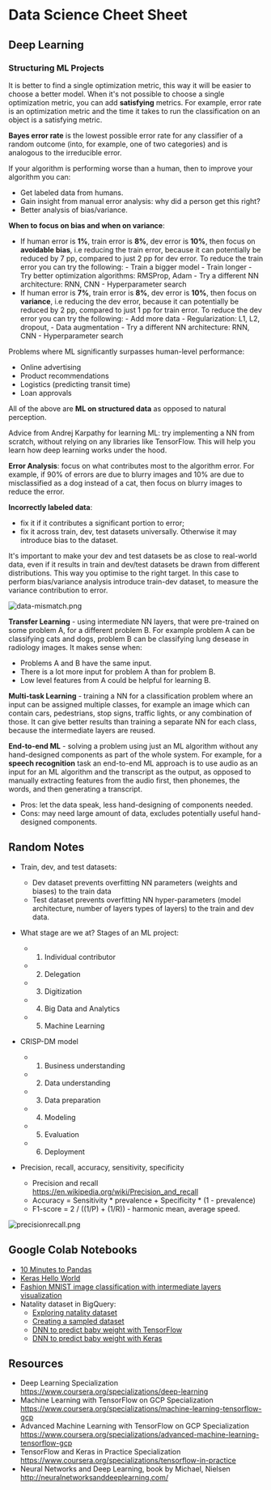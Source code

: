 # Data Science Cheet Sheet

## Deep Learning

### Structuring ML Projects

It is better to find a single optimization metric, this way it will be easier to choose a better model.
When it's not possible to choose a single optimization metric, you can add **satisfying** metrics. 
For example, error rate is an optimization metric and the time it takes to run the classification on an object is a 
satisfying metric.
 
**Bayes error rate** is the lowest possible error rate for any classifier of a random outcome 
(into, for example, one of two categories) and is analogous to the irreducible error.

If your algorithm is performing worse than a human, then to improve your algorithm you can:
- Get labeled data from humans.
- Gain insight from manual error analysis: why did a person get this right?
- Better analysis of bias/variance.

**When to focus on bias and when on variance**:
- If human error is **1%**, train error is **8%**, dev error is **10%**, then focus on **avoidable bias**, i.e reducing the train error,
    because it can potentially be reduced by 7 pp, compared to just 2 pp for dev error. To reduce the train error you can try the following:
        - Train a bigger model
        - Train longer
        - Try better optimization algorithms: RMSProp, Adam
        - Try a different NN architecture: RNN, CNN
        - Hyperparameter search 
- If human error is **7%**, train error is **8%**, dev error is **10%**, then focus on **variance**, i.e reducing the dev error,
    because it can potentially be reduced by 2 pp, compared to just 1 pp for train error. To reduce the dev error you can try the following:
        - Add more data
        - Regularization: L1, L2, dropout, 
        - Data augmentation
        - Try a different NN architecture: RNN, CNN
        - Hyperparameter search 

Problems where ML significantly surpasses human-level performance:
- Online advertising
- Product recommendations
- Logistics (predicting transit time)
- Loan approvals

All of the above are **ML on structured data** as opposed to natural perception.

Advice from Andrej Karpathy for learning ML: try implementing a NN from scratch, without relying on any libraries
like TensorFlow. This will help you learn how deep learning works under the hood.

**Error Analysis**: focus on what contributes most to the algorithm error. For example, if 90% of errors are due to
blurry images and 10% are due to misclassified as a dog instead of a cat, then focus on blurry images to reduce the error.  

**Incorrectly labeled data**: 
- fix it if it contributes a significant portion to error; 
- fix it across train, dev, test datasets universally. Otherwise it may introduce bias to the dataset.

It's important to make your dev and test datasets be as close to real-world data, even if it results in 
train and dev/test datasets be drawn from different distributions. This way you optimise to the right target. 
In this case to perform bias/variance analysis introduce train-dev dataset, to measure the variance contribution 
to error.

![data-mismatch.png](./assets/data-mismatch.png)

**Transfer Learning** - using intermediate NN layers, that were pre-trained on some problem A, for a different problem B.
For example problem A can be classifying cats and dogs, problem B can be classifying lung desease in radiology images.
It makes sense when:
- Problems A and B have the same input.
- There is a lot more input for problem A than for problem B.
- Low level features from A could be helpful for learning B.    

**Multi-task Learning** - training a NN for a classification problem where an input can be assigned multiple classes,
for example an image which can contain cars, pedestrians, stop signs, traffic lights, or any combination of those.
It can give better results than training a separate NN for each class, because the intermediate layers are reused.

**End-to-end ML** - solving a problem using just an ML algorithm without any hand-designed components as part of the 
whole system. For example, for a **speech recognition** task an end-to-end ML approach is to use audio as an input for
an ML algorithm and the transcript as the output, as opposed to manually extracting features from the audio first,
then phonemes, the words, and then generating a transcript.
- Pros: let the data speak, less hand-designing of components needed.
- Cons: may need large amount of data, excludes potentially useful hand-designed components.

## Random Notes

- Train, dev, and test datasets:
    - Dev dataset prevents overfitting NN parameters (weights and biases) to the train data
    - Test dataset prevents overfitting NN hyper-parameters (model architecture, number of layers types of layers) 
        to the train and dev data.
    
- What stage are we at? Stages of an ML project:
    - 1. Individual contributor
    - 2. Delegation
    - 3. Digitization
    - 4. Big Data and Analytics
    - 5. Machine Learning 

- CRISP-DM model
    - 1. Business understanding
    - 2. Data understanding
    - 3. Data preparation
    - 4. Modeling
    - 5. Evaluation
    - 6. Deployment  
    
- Precision, recall, accuracy, sensitivity, specificity
    - Precision and recall https://en.wikipedia.org/wiki/Precision_and_recall
    - Accuracy = Sensitivity * prevalence + Specificity * (1 - prevalence)
    - F1-score = 2 / ((1/P) + (1/R)) - harmonic mean, average speed.
    
![precisionrecall.png](./assets/precisionrecall.png)    

## Google Colab Notebooks

- [10 Minutes to Pandas](https://colab.research.google.com/drive/1LuUxoGo1yELpJ9JKnQF2Mujdm_9RYVqR)
- [Keras Hello World](https://colab.research.google.com/drive/14D_1LHcgFdTjmHzDtJV3M6h4flSR-pyK)
- [Fashion MNIST image classification with intermediate layers visualization](https://colab.research.google.com/drive/1ZPipu8FLPMf4sZ3E-v3rocmXC-58sRV_)
- Natality dataset in BigQuery:
    - [Exploring natality dataset](https://colab.research.google.com/drive/1LRNXqmjURFwMyjyrHgptsZ8vozYafefU)
    - [Creating a sampled dataset](https://colab.research.google.com/drive/1VQBd37-EVw9z5To4o8GE6oX8iHqcL7c-)
    - [DNN to predict baby weight with TensorFlow](https://colab.research.google.com/drive/1xbEL-0gaEmq-CyTfGuC_CAs5vpCmrWdi)
    - [DNN to predict baby weight with Keras](https://colab.research.google.com/drive/1ebQ7nTqx_f6VpkBPi0MMB8QFrQHy2U9M)

## Resources

- Deep Learning Specialization https://www.coursera.org/specializations/deep-learning
- Machine Learning with TensorFlow on GCP Specialization https://www.coursera.org/specializations/machine-learning-tensorflow-gcp
- Advanced Machine Learning with TensorFlow on GCP Specialization https://www.coursera.org/specializations/advanced-machine-learning-tensorflow-gcp
- TensorFlow and Keras in Practice Specialization https://www.coursera.org/specializations/tensorflow-in-practice
- Neural Networks and Deep Learning, book by Michael, Nielsen http://neuralnetworksanddeeplearning.com/

